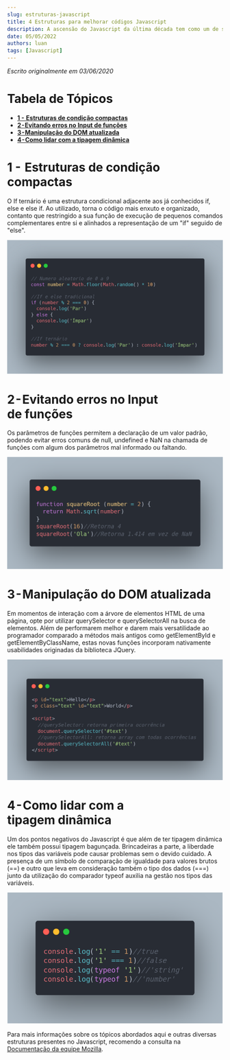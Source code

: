 ```yaml
---
slug: estruturas-javascript
title: 4 Estruturas para melhorar códigos Javascript
description: A ascensão do Javascript da última década tem como um de seus motivos as diversas formas modernas de escrever código agregadas na linguagem. A seguir apresentarei 4 dessas estruturas que auxiliam na codificação de software eficiente, conciso e atual em Javascript.
date: 05/05/2022
authors: luan
tags: [Javascript]
---
```


*Escrito originalmente em 03/06/2020*

# Tabela de Tópicos
- [**1 -  Estruturas de condição compactas**](#1-estruturas-de-condição-compactas)
- [**2 - Evitando erros no Input de funções**](#2-evitando-erros-no-input-de-funções)
- [**3 - Manipulação do DOM atualizada**](#3-manipulação-do-dom-atualizada)
- [**4 - Como lidar com a tipagem dinâmica**](#4-como-lidar-com-a-tipagem-dinâmica)

# 1 -  Estruturas de condição compactas
O If ternário é uma estrutura condicional adjacente aos já conhecidos if, else e else if. Ao utilizado, torna o código mais enxuto e organizado, contanto que restringido a sua função de execução de pequenos comandos complementares entre si e alinhados a representação de um "if" seguido de "else".

![Estruturas de condição compactas](./estruturas-javascript-1.png)

# 2 - Evitando erros no Input de funções
Os parâmetros de funções permitem a declaração de um valor padrão, podendo evitar erros comuns de null, undefined e NaN na chamada de funções com algum dos parâmetros mal informado ou faltando.

![Evitando erros no Input de funções](./estruturas-javascript-2.png)

# 3 - Manipulação do DOM atualizada
Em momentos de interação com a árvore de elementos HTML de uma página, opte por utilizar querySelector e querySelectorAll na busca de elementos. Além de performarem melhor e darem mais versatilidade ao programador comparado a métodos mais antigos como getElementById e getElementByClassName, estas novas funções incorporam nativamente usabilidades originadas da biblioteca JQuery.

![Manipulação do DOM atualizada](./estruturas-javascript-3.png)

# 4 - Como lidar com a tipagem dinâmica
Um dos pontos negativos do Javascript é que além de ter tipagem dinâmica ele também possui tipagem bagunçada. Brincadeiras a parte, a liberdade nos tipos das variáveis pode causar problemas sem o devido cuidado.
A presença de um símbolo de comparação de igualdade para valores brutos (==) e outro que leva em consideração também o tipo dos dados (===) junto da utilização do comparador typeof auxilia na gestão nos tipos das variáveis.

![Como lidar com a tipagem dinâmica](./estruturas-javascript-4.png)

Para mais informações sobre os tópicos abordados aqui e outras diversas estruturas presentes no Javascript, recomendo a consulta na [Documentação da equipe Mozilla](https://developer.mozilla.org/pt-BR/docs/Web/JavaScript).
